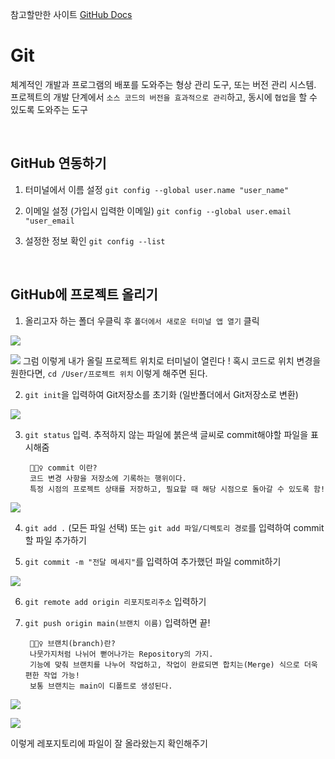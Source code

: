 참고할만한 사이트 [GitHub Docs](https://docs.github.com/en)
# Git
체계적인 개발과 프로그램의 배포를 도와주는 형상 관리 도구, 또는 버전 관리 시스템. 프로젝트의 개발 단계에서 `소스 코드의 버전을 효과적으로 관리`하고, 동시에 `협업`을 할 수 있도록 도와주는 도구

<br>

## GitHub 연동하기
1. 터미널에서 이름 설정
`git config --global user.name "user_name"`

2. 이메일 설정 (가입시 입력한 이메일)
`git config --global user.email "user_email`

3. 설정한 정보 확인
`git config --list`

<br>

## GitHub에 프로젝트 올리기
1. 올리고자 하는 폴더 우클릭 후 `폴더에서 새로운 터미널 앱 열기` 클릭

![](https://velog.velcdn.com/images/jihyee10/post/ab1f8520-36d2-4cd1-b801-ed3741ca6204/image.png)

![](https://velog.velcdn.com/images/jihyee10/post/3f1a2627-51eb-4704-9eaf-1b7eba0ca6da/image.png)
그럼 이렇게 내가 올릴 프로젝트 위치로 터미널이 열린다 ! 
혹시 코드로 위치 변경을 원한다면,
`cd /User/프로젝트 위치` 이렇게 해주면 된다.

2. `git init`을 입력하여 Git저장소를 초기화 (일반폴더에서 Git저장소로 변환)

![](https://velog.velcdn.com/images/jihyee10/post/7858e4bd-f0eb-449a-a448-f70c04de5327/image.png)

3. `git status` 입력. 추적하지 않는 파일에 붉은색 글씨로 commit해야할 파일을 표시해줌

		💁🏻‍♀️ commit 이란?
        코드 변경 사항을 저장소에 기록하는 행위이다. 
        특정 시점의 프로젝트 상태를 저장하고, 필요할 때 해당 시점으로 돌아갈 수 있도록 함!


![](https://velog.velcdn.com/images/jihyee10/post/43601ae9-bd0f-4c25-9565-aca2dc4f8b97/image.png)

4. `git add .` (모든 파일 선택) 또는 `git add 파일/디렉토리 경로`를 입력하여 commit할 파일 추가하기

5. `git commit -m "전달 메세지"`를 입력하여 추가했던 파일 commit하기

![](https://velog.velcdn.com/images/jihyee10/post/079760c4-e114-43e3-88ea-e1ecc7b2d718/image.png)

6. `git remote add origin 리포지토리주소` 입력하기

7. `git push origin main(브랜치 이름)` 입력하면 끝!

		💁🏻‍♀️ 브랜치(branch)란?
        나뭇가지처럼 나뉘어 뻗어나가는 Repository의 가지.
        기능에 맞춰 브랜치를 나누어 작업하고, 작업이 완료되면 합치는(Merge) 식으로 더욱 편한 작업 가능! 
        보통 브랜치는 main이 디폴트로 생성된다.

![](https://velog.velcdn.com/images/jihyee10/post/28b7ef76-e72e-4dfd-8ef2-2be46a2f01fa/image.png)

![](https://velog.velcdn.com/images/jihyee10/post/d1c59c56-6879-42ac-bbac-7b145f2f5ae0/image.png)

이렇게 레포지토리에 파일이 잘 올라왔는지 확인해주기


<br>









